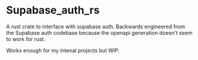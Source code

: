 # Supabase_auth_rs

A rust crate to interface with supabase auth. Backwards engineered from the Supabase auth codebase because the openapi generation doesn't seem to work for rust.

Works enough for my intenal projects but WIP.
